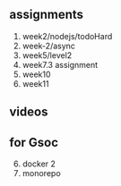 ## assignments
1. week2/nodejs/todoHard
2. week-2/async
10. week5/level2
11. week7.3 assignment
13. week10
14. week11

## videos


## for Gsoc
6. docker 2
7. monorepo




